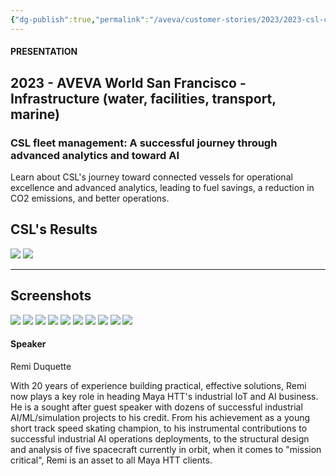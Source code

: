 ```yaml
---
{"dg-publish":true,"permalink":"/aveva/customer-stories/2023/2023-csl-csl-fleet-management-a-successful-journey-through-advanced-analytics-and-toward-ai/"}
---
```


#### PRESENTATION

## 2023 - AVEVA World San Francisco - Infrastructure (water, facilities, transport, marine)

### CSL fleet management: A successful journey through advanced analytics and toward AI

Learn about CSL's journey toward connected vessels for operational excellence and advanced analytics, leading to fuel savings, a reduction in CO2 emissions, and better operations.

## CSL's Results
![](https://i.imgur.com/Bey3Kvl.png)
![](https://i.imgur.com/kquEjKM.png)

---
## Screenshots
![](https://i.imgur.com/7zbpfcc.png)
![](https://i.imgur.com/ByI1Y0W.png)
![](https://i.imgur.com/Xr8k9ru.png)
![](https://i.imgur.com/yCHOtmG.png)
![](https://i.imgur.com/3rg7jyr.png)
![](https://i.imgur.com/jnFkuYQ.png)
![](https://i.imgur.com/vE2PzEY.png)
![](https://i.imgur.com/hooszy7.png)
![](https://i.imgur.com/G6if7wl.png)
![](https://i.imgur.com/VgeWUnw.png)

#### Speaker

Remi Duquette

With 20 years of experience building practical, effective solutions, Remi now plays a key role in heading Maya HTT's industrial IoT and AI business. He is a sought after guest speaker with dozens of successful industrial AI/ML/simulation projects to his credit. From his achievement as a young short track speed skating champion, to his instrumental contributions to successful industrial AI operations deployments, to the structural design and analysis of five spacecraft currently in orbit, when it comes to "mission critical", Remi is an asset to all Maya HTT clients.